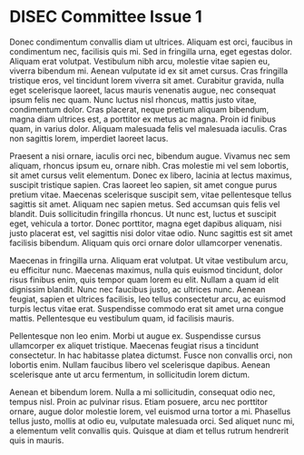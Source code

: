 # DISEC Committee Issue 1
Donec condimentum convallis diam ut ultrices. Aliquam est orci, faucibus in condimentum nec, facilisis quis mi. Sed in fringilla urna, eget egestas dolor. Aliquam erat volutpat. Vestibulum nibh arcu, molestie vitae sapien eu, viverra bibendum mi. Aenean vulputate id ex sit amet cursus. Cras fringilla tristique eros, vel tincidunt lorem viverra sit amet. Curabitur gravida, nulla eget scelerisque laoreet, lacus mauris venenatis augue, nec consequat ipsum felis nec quam. Nunc luctus nisl rhoncus, mattis justo vitae, condimentum dolor. Cras placerat, neque pretium aliquam bibendum, magna diam ultrices est, a porttitor ex metus ac magna. Proin id finibus quam, in varius dolor. Aliquam malesuada felis vel malesuada iaculis. Cras non sagittis lorem, imperdiet laoreet lacus.

Praesent a nisi ornare, iaculis orci nec, bibendum augue. Vivamus nec sem aliquam, rhoncus ipsum eu, ornare nibh. Cras molestie mi vel sem lobortis, sit amet cursus velit elementum. Donec ex libero, lacinia at lectus maximus, suscipit tristique sapien. Cras laoreet leo sapien, sit amet congue purus pretium vitae. Maecenas scelerisque suscipit sem, vitae pellentesque tellus sagittis sit amet. Aliquam nec sapien metus. Sed accumsan quis felis vel blandit. Duis sollicitudin fringilla rhoncus. Ut nunc est, luctus et suscipit eget, vehicula a tortor. Donec porttitor, magna eget dapibus aliquam, nisi justo placerat est, vel sagittis nisi dolor vitae odio. Nunc sagittis est sit amet facilisis bibendum. Aliquam quis orci ornare dolor ullamcorper venenatis.

Maecenas in fringilla urna. Aliquam erat volutpat. Ut vitae vestibulum arcu, eu efficitur nunc. Maecenas maximus, nulla quis euismod tincidunt, dolor risus finibus enim, quis tempor quam lorem eu elit. Nullam a quam id elit dignissim blandit. Nunc nec faucibus justo, ac ultrices nunc. Aenean feugiat, sapien et ultrices facilisis, leo tellus consectetur arcu, ac euismod turpis lectus vitae erat. Suspendisse commodo erat sit amet urna congue mattis. Pellentesque eu vestibulum quam, id facilisis mauris.

Pellentesque non leo enim. Morbi ut augue ex. Suspendisse cursus ullamcorper ex aliquet tristique. Maecenas feugiat risus a tincidunt consectetur. In hac habitasse platea dictumst. Fusce non convallis orci, non lobortis enim. Nullam faucibus libero vel scelerisque dapibus. Aenean scelerisque ante ut arcu fermentum, in sollicitudin lorem dictum.

Aenean et bibendum lorem. Nulla a mi sollicitudin, consequat odio nec, tempus nisl. Proin ac pulvinar risus. Etiam posuere, arcu nec porttitor ornare, augue dolor molestie lorem, vel euismod urna tortor a mi. Phasellus tellus justo, mollis at odio eu, vulputate malesuada orci. Sed aliquet nunc mi, a elementum velit convallis quis. Quisque at diam et tellus rutrum hendrerit quis in mauris.

